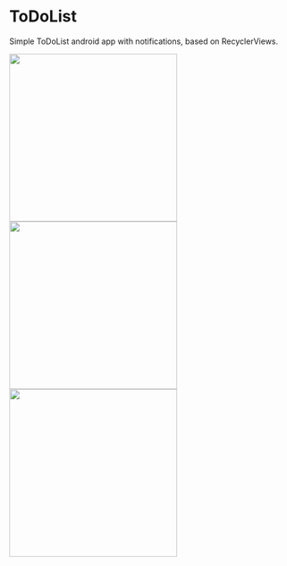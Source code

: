 # ToDoList
Simple ToDoList android app with notifications, based on RecyclerViews.

<img src="https://user-images.githubusercontent.com/11015502/43723179-af82659a-999f-11e8-81d1-df3d3331e7bc.gif" width="300">
<img src="https://user-images.githubusercontent.com/11015502/43723250-dd61ef8a-999f-11e8-8267-ef7df84ba236.gif" width="300">
<img src="https://user-images.githubusercontent.com/11015502/43723264-e556e880-999f-11e8-8265-41c74585646d.gif" width="300">

